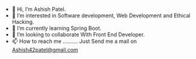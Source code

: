 - 👋 Hi, I’m Ashish Patel.
- 👀 I’m interested in Software development, Web Development and Ethical Hacking.
- 🌱 I’m currently learning Spring Boot.
- 💞️ I’m looking to collaborate With Front End Developer.
- 📫 How to reach me .......... Just Send me a mail on Ashish42patel@gmail.com


